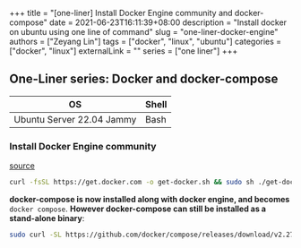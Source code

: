 +++
title = "[one-liner] Install Docker Engine community and docker-compose"
date = 2021-06-23T16:11:39+08:00
description = "Install docker on ubuntu using one line of command"
slug = "one-liner-docker-engine"
authors = ["Zeyang Lin"]
tags = ["docker", "linux", "ubuntu"]
categories = ["docker", "linux"]
externalLink = ""
series = ["one liner"]
+++

## One-Liner series: Docker and docker-compose

|OS| Shell |
|--|--|
| Ubuntu Server 22.04 Jammy | Bash |

### Install Docker Engine community

[source](https://docs.docker.com/engine/install/ubuntu/#install-using-the-convenience-script)

```bash
curl -fsSL https://get.docker.com -o get-docker.sh && sudo sh ./get-docker.sh
```

**docker-compose is now installed along with docker engine, and becomes** `docker compose`.
**However docker-compose can still be installed as a stand-alone binary**:

```bash
sudo curl -SL https://github.com/docker/compose/releases/download/v2.27.0/docker-compose-linux-x86_64 -o /usr/local/bin/docker-compose
```
